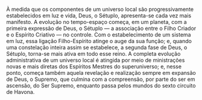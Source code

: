 ﻿À medida que os componentes de um universo local são progressivamente estabelecidos em luz e vida, Deus, o Sétuplo, apresenta-se cada vez mais manifesto. A evolução no tempo-espaço começa, em um planeta, com a primeira expressão de Deus, o Sétuplo — a associação entre o Filho Criador e o Espírito Criativo — no controle. Com o estabelecimento de um sistema em luz, essa ligação Filho-Espírito atinge o auge da sua função; e, quando uma constelação inteira assim se estabelece, a segunda fase de Deus, o Sétuplo, torna-se mais ativa em todo esse reino. A completa evolução administrativa de um universo local é atingida por meio de ministrações novas e mais diretas dos Espíritos Mestres do superuniverso; e, nesse ponto, começa também aquela revelação e realização sempre em expansão de Deus, o Supremo, que culmina com a compreensão, por parte do ser em ascensão, do Ser Supremo, enquanto passa pelos mundos do sexto circuito de Havona.